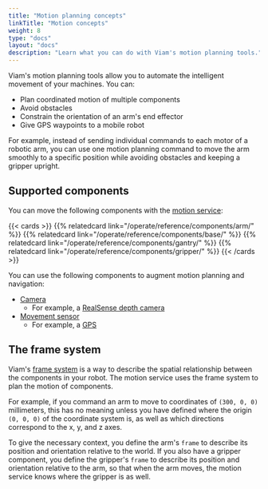 ```yaml
---
title: "Motion planning concepts"
linkTitle: "Motion concepts"
weight: 8
type: "docs"
layout: "docs"
description: "Learn what you can do with Viam's motion planning tools."
---
```


Viam's motion planning tools allow you to automate the intelligent movement of your machines.
You can:

- Plan coordinated motion of multiple components
- Avoid obstacles
- Constrain the orientation of an arm's end effector
- Give GPS waypoints to a mobile robot

For example, instead of sending individual commands to each motor of a robotic arm, you can use one motion planning command to move the arm smoothly to a specific position while avoiding obstacles and keeping a gripper upright.

## Supported components

You can move the following components with the [motion service](/operate/reference/services/motion/):

{{< cards >}}
{{% relatedcard link="/operate/reference/components/arm/" %}}
{{% relatedcard link="/operate/reference/components/base/" %}}
{{% relatedcard link="/operate/reference/components/gantry/" %}}
{{% relatedcard link="/operate/reference/components/gripper/" %}}
{{< /cards >}}

You can use the following components to augment motion planning and navigation:

- [Camera](/operate/reference/components/camera/)
  - For example, a [RealSense depth camera](https://app.viam.com/module/viam/realsense)
- [Movement sensor](/operate/reference/components/movement-sensor/)
  - For example, a [GPS](https://app.viam.com/module/viam/gps)

## The frame system

Viam's [frame system](/operate/reference/services/frame-system/) is a way to describe the spatial relationship between the components in your robot.
The motion service uses the frame system to plan the motion of components.

For example, if you command an arm to move to coordinates of `(300, 0, 0)` millimeters, this has no meaning unless you have defined where the origin `(0, 0, 0)` of the coordinate system is, as well as which directions correspond to the x, y, and z axes.

To give the necessary context, you define the arm's `frame` to describe its position and orientation relative to the world.
If you also have a gripper component, you define the gripper's `frame` to describe its position and orientation relative to the arm, so that when the arm moves, the motion service knows where the gripper is as well.

<!-- Not live yet
## Visualize components and frames

You can visualize your machine's components and frames in the Viam app.

1. In the Viam app, navigate to your machine's page.
1. Select the **VISUALIZE** tab.

   {{<imgproc src="/services/frame-system/viz-tab.png" resize="x1100" declaredimensions=true alt="Visualization of a number of objects seemingly floating in space above a grid." style="max-width:600px" class="shadow" >}}
-->
